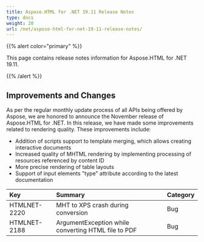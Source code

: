 ```yaml
---
title: Aspose.HTML for .NET 19.11 Release Notes
type: docs
weight: 20
url: /net/aspose-html-for-net-19-11-release-notes/
---
```


{{% alert color="primary" %}} 

This page contains release notes information for Aspose.HTML for .NET 19.11.

{{% /alert %}} 
## **Improvements and Changes**
As per the regular monthly update process of all APIs being offered by Aspose, we are honored to announce the November release of Aspose.HTML for .NET. In this release, we have made some improvements related to rendering quality. These improvements include:

- Addition of scripts support to template merging, which allows creating interactive documents
- Increased quality of MHTML rendering by implementing processing of resources referenced by content ID
- More precise rendering of table layouts
- Support of input elements "type" attribute according to the latest documentation

|**Key**|**Summary**|**Category**|
| :- | :- | :- |
|HTMLNET-2220|MHT to XPS crash during conversion|Bug|
|HTMLNET-2188|ArgumentException while converting HTML file to PDF|Bug|

